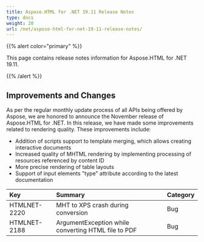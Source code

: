 ```yaml
---
title: Aspose.HTML for .NET 19.11 Release Notes
type: docs
weight: 20
url: /net/aspose-html-for-net-19-11-release-notes/
---
```


{{% alert color="primary" %}} 

This page contains release notes information for Aspose.HTML for .NET 19.11.

{{% /alert %}} 
## **Improvements and Changes**
As per the regular monthly update process of all APIs being offered by Aspose, we are honored to announce the November release of Aspose.HTML for .NET. In this release, we have made some improvements related to rendering quality. These improvements include:

- Addition of scripts support to template merging, which allows creating interactive documents
- Increased quality of MHTML rendering by implementing processing of resources referenced by content ID
- More precise rendering of table layouts
- Support of input elements "type" attribute according to the latest documentation

|**Key**|**Summary**|**Category**|
| :- | :- | :- |
|HTMLNET-2220|MHT to XPS crash during conversion|Bug|
|HTMLNET-2188|ArgumentException while converting HTML file to PDF|Bug|

